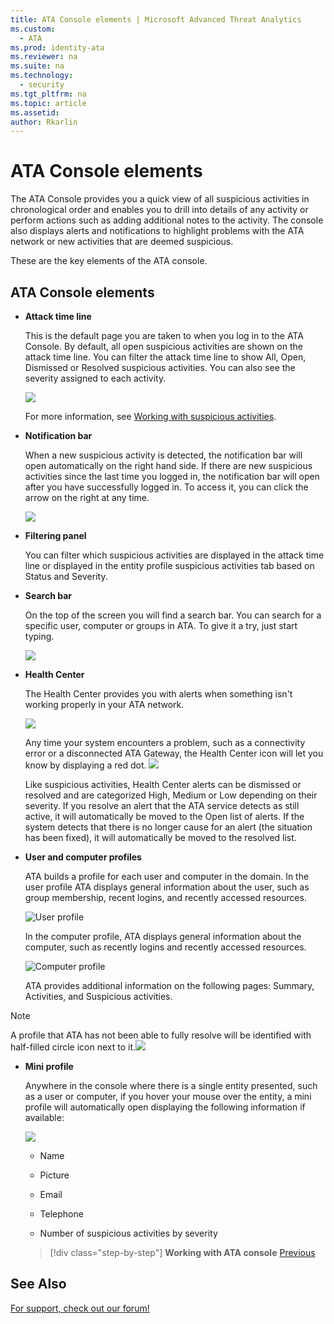 ```yaml
---
title: ATA Console elements | Microsoft Advanced Threat Analytics
ms.custom:
  - ATA
ms.prod: identity-ata
ms.reviewer: na
ms.suite: na
ms.technology:
  - security
ms.tgt_pltfrm: na
ms.topic: article
ms.assetid:
author: Rkarlin
---
```

# ATA Console elements

The ATA Console provides you a quick view of all suspicious activities in chronological order and enables you to drill into details of any activity or perform actions such as adding additional notes to the activity. The console also displays alerts and notifications to highlight problems with the ATA network or new activities that are deemed suspicious.

These are the key elements of the ATA console.


## ATA Console elements

-   **Attack time line**

    This is the default page you are taken to when you log in to the ATA Console. By default, all open suspicious activities are shown on the attack time line. You can filter the attack time line to show All, Open, Dismissed or Resolved suspicious activities. You can also see the severity assigned to each activity.

    ![](media/attack-timeline.png)

    For more information, see [Working with suspicious activities](/ATA/DeployUse/working-with-suspicious-activities.html).

-   **Notification bar**

    When a new suspicious activity is detected, the notification bar will open automatically on the right hand side. If there are new suspicious activities since the last time you logged in, the notification bar will open after you have successfully logged in. To access it, you can click the arrow on the right at any time.

    ![](media/notification-bar.png)

-   **Filtering panel**

    You can filter which suspicious activities are displayed in the attack time line or displayed in the entity profile suspicious activities tab based on Status and Severity.

-   **Search bar**

    On the top of the screen you will find a search bar. You can search for a specific user, computer or groups in ATA. To give it a try, just start typing.

    ![](media/ATA-console-search.png)

-   **Health Center**

    The Health Center provides you with alerts when something isn't working properly in your ATA network.

    ![](media/health-center.png)

    Any time your system encounters a problem, such as a connectivity error or a disconnected ATA Gateway, the Health Center icon will let you know by displaying a red dot. ![](media/ATA-Health-Center-Alert-red-dot.png)

    Like suspicious activities, Health Center alerts can be dismissed or resolved and are categorized High, Medium or Low depending on their severity. If you resolve an alert that the ATA service detects as still active, it will automatically be moved to the Open list of alerts. If the system detects that there is no longer cause for an alert (the situation has been fixed), it will automatically be moved to the resolved list.

-   **User and computer profiles**

    ATA builds a profile for each user and computer in the domain. In the user profile ATA displays general information about the user, such as group membership, recent logins, and recently accessed resources.

    ![User profile](media/user-profile.png)

    In the computer profile, ATA displays general information about the computer, such as recently logins and recently accessed resources.

    ![Computer profile](media/computer-profile.png)

    ATA provides additional information on the following pages: Summary, Activities, and Suspicious activities.


> [!NOTE]
> A profile that ATA has not been able to fully resolve will be identified with half-filled circle icon next to it.![](media/ATA-Unresolved-Profile.jpg)

-   **Mini profile**

    Anywhere in the console where there is a single entity presented, such as a user or computer, if you hover your mouse over the entity, a mini profile will automatically open displaying the following information if available:

    ![](media/ATA-mini-profile.jpg)

    -   Name

    -   Picture

    -   Email

    -   Telephone

    -   Number of suspicious activities by severity

    >[!div class="step-by-step"]
    **Working with ATA console**
    [Previous](https://docsmsftstage.azurewebsites.net/ATA/Understand/working-with-ata-console.html)

## See Also
[For support, check out our forum!](https://social.technet.microsoft.com/Forums/security/en-US/home?forum=mata)
